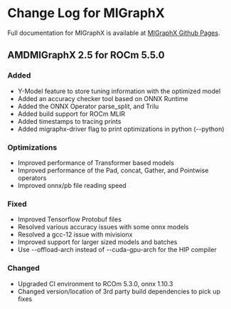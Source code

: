 # Change Log for MIGraphX

Full documentation for MIGraphX is available at [MIGraphX Github Pages](https://rocmsoftwareplatform.github.io/AMDMIGraphX/doc/html/).

## AMDMIGraphX 2.5 for ROCm 5.5.0

### Added
- Y-Model feature to store tuning information with the optimized model
- Added an accuracy checker tool based on ONNX Runtime
- Added the ONNX Operator parse_split, and Trilu 
- Added build support for ROCm MLIR
- Added timestamps to tracing prints
- Added migraphx-driver flag to print optimizations in python (--python)


### Optimizations
- Improved performance of Transformer based models
- Improved performance of the Pad, concat, Gather, and Pointwise operators
- Improved onnx/pb file reading speed


### Fixed
- Improved Tensorflow Protobuf files 
- Resolved various accuracy issues with some onnx models
- Resolved a gcc-12 issue with mivisionx
- Improved support for larger sized models and batches
- Use --offload-arch instead of --cuda-gpu-arch for the HIP compiler

### Changed
- Upgraded CI environment to RCOm 5.3.0, onnx 1.10.3
- Changed version/location of 3rd party build dependencies to pick up fixes
